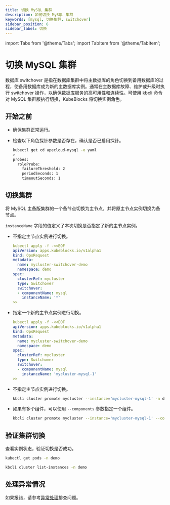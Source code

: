 ```yaml
---
title: 切换 MySQL 集群
description: 如何切换 MySQL 集群
keywords: [mysql, 切换集群, switchover]
sidebar_position: 6
sidebar_label: 切换
---
```


import Tabs from '@theme/Tabs';
import TabItem from '@theme/TabItem';

# 切换 MySQL 集群

数据库 switchover 是指在数据库集群中将主数据库的角色切换到备用数据库的过程，使备用数据库成为新的主数据库实例。通常在主数据库故障、维护或升级时执行 switchover 操作，以确保数据库服务的高可用性和连续性。可使用 kbcli 命令对 MySQL 集群版执行切换，KubeBlocks 将切换实例角色。

## 开始之前

* 确保集群正常运行。
* 检查以下角色探针参数是否存在，确认是否已启用探针。

   ```bash
   kubectl get cd apecloud-mysql -o yaml
   >
   probes:
     roleProbe:
       failureThreshold: 2
       periodSeconds: 1
       timeoutSeconds: 1
   ```

## 切换集群

将 MySQL 主备版集群的一个备节点切换为主节点，并将原主节点实例切换为备节点。

<Tabs>

<TabItem value="kubectl" label="kubectl" default>

`instanceName` 字段的值定义了本次切换是否指定了新的主节点实例。

* 不指定主节点实例进行切换。

  ```yaml
  kubectl apply -f -<<EOF
  apiVersion: apps.kubeblocks.io/v1alpha1
  kind: OpsRequest
  metadata:
    name: mycluster-switchover-demo
    namespace: demo
  spec:
    clusterRef: mycluster
    type: Switchover
    switchover:
    - componentName: mysql
      instanceName: '*'
  >>
  ```

* 指定一个新的主节点实例进行切换。

  ```yaml
  kubectl apply -f -<<EOF
  apiVersion: apps.kubeblocks.io/v1alpha1
  kind: OpsRequest
  metadata:
    name: mycluster-switchover-demo
    namespace: demo
  spec:
    clusterRef: mycluster
    type: Switchover
    switchover:
    - componentName: mysql
      instanceName: 'mycluster-mysql-1'
  >>
  ```

</TabItem>

<TabItem value="kbcli" label="kbcli">

* 不指定主节点实例进行切换。

    ```bash
    kbcli cluster promote mycluster --instance='mycluster-mysql-1' -n demo
    ```

* 如果有多个组件，可以使用 `--components` 参数指定一个组件。

    ```bash
    kbcli cluster promote mycluster --instance='mycluster-mysql-1' --components='apecloud-mysql' -n demo
    ```

</TabItem>

</Tabs>

## 验证集群切换

查看实例状态，验证切换是否成功。

<Tabs>

<TabItem value="kubectl" label="kubectl" default>

```bash
kubectl get pods -n demo
```

</TabItem>

<TabItem value="kbcli" label="kbcli">

```bash
kbcli cluster list-instances -n demo
```

</TabItem>

</Tabs>

## 处理异常情况

如果报错，请参考[异常处理](./../../handle-an-exception/handle-a-cluster-exception.md)排查问题。
